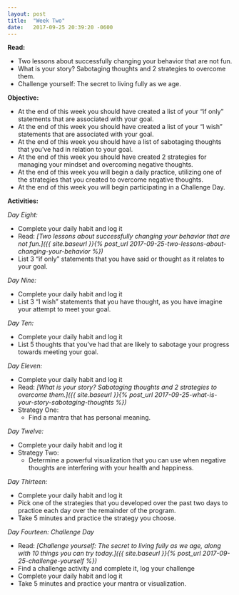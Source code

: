```yaml
---
layout: post
title:  "Week Two"
date:   2017-09-25 20:39:20 -0600
---
```


**Read:**
* Two lessons about successfully changing your behavior that are not fun.
* What is your story? Sabotaging thoughts and 2 strategies to overcome them.
* Challenge yourself: The secret to living fully as we age.


**Objective:**
* At the end of this week you should have created a list of your “if only” statements that are associated with your goal.
* At the end of this week you should have created a list of your “I wish” statements that are associated with your goal.
* At the end of this week you should have a list of sabotaging thoughts that you’ve had in relation to your goal.
* At the end of this week you should have created 2 strategies for managing your mindset and overcoming negative thoughts.
* At the end of this week you will begin a daily practice, utilizing one of the strategies that you created to overcome negative thoughts.
* At the end of this week you will begin participating in a Challenge Day.

**Activities:**

*Day Eight:*
* Complete your daily habit and log it
* Read: *[Two lessons about successfully changing your behavior that are not fun.]({{ site.baseurl }}{% post_url 2017-09-25-two-lessons-about-changing-your-behavior %})*
* List 3 “if only” statements that you have said or thought as it relates to your goal.

*Day Nine:*
* Complete your daily habit and log it
* List 3 “I wish” statements that you have thought, as you have imagine your attempt to meet your goal.

*Day Ten:*
* Complete your daily habit and log it
* List 5 thoughts that you’ve had that are likely to sabotage your progress towards meeting your goal.

*Day Eleven:*
* Complete your daily habit and log it
* Read: *[What is your story? Sabotaging thoughts and 2 strategies to overcome them.]({{ site.baseurl }}{% post_url 2017-09-25-what-is-your-story-sabotaging-thoughts %})*
* Strategy One:
    * Find a mantra that has personal meaning.

*Day Twelve:*
* Complete your daily habit and log it
* Strategy Two:
    * Determine a powerful visualization that you can use when negative thoughts are interfering with your health and happiness.

*Day Thirteen:*
* Complete your daily habit and log it
* Pick one of the strategies that you developed over the past two days to practice each day over the remainder of the program.
* Take 5 minutes and practice the strategy you choose.

*Day Fourteen: Challenge Day*
* Read: *[Challenge yourself: The secret to living fully as we age, along with 10 things you can try today.]({{ site.baseurl }}{% post_url 2017-09-25-challenge-yourself %})*
* Find a challenge activity and complete it, log your challenge
* Complete your daily habit and log it
* Take 5 minutes and practice your mantra or visualization.
